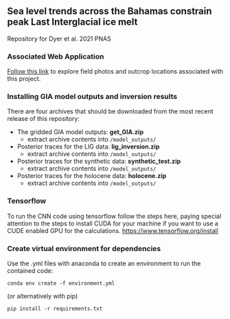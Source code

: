 ## Sea level trends across the Bahamas constrain peak Last Interglacial ice melt
Repository for Dyer et al. 2021 PNAS

### Associated Web Application

[Follow this link](http://bahamas-lig.herokuapp.com/) to explore field photos and outcrop locations associated with this project.

### Installing GIA model outputs and inversion results

There are four archives that should be downloaded from the most recent release of this repository:
 - The gridded GIA model outputs: **get_GIA.zip**
     - extract archive contents into `/model_outputs/`
  - Posterior traces for the LIG data: **lig_inversion.zip**
     - extract archive contents into `/model_outputs/`
 - Posterior traces for the synthetic data: **synthetic_test.zip**
     - extract archive contents into `/model_outputs/`
 - Posterior traces for the holocene data: **holocene.zip**
     - extract archive contents into `/model_outputs/`

### Tensorflow

To run the CNN code using tensorflow follow the steps here, paying special attention to the steps to install CUDA for your machine if you want to use a CUDE enabled GPU for the calculations.
<https://www.tensorflow.org/install>

### Create virtual environment for dependencies

Use the .yml files with anaconda to create an environment to run the contained code:

`conda env create -f environment.yml`

(or alternatively with pip)

`pip install -r requirements.txt`


